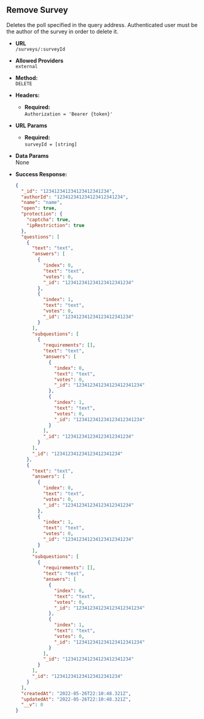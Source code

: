 ## **Remove Survey**

Deletes the poll specified in the query address.
Authenticated user must be the author of the survey in order to delete it.

- **URL**  
  `/surveys/:surveyId`

- **Allowed Providers**  
  `external`

- **Method:**  
  `DELETE`

- **Headers:**

  - **Required:**  
    `Authorization = 'Bearer {token}'`

- **URL Params**

  - **Required:**  
    `surveyId = [string]`

- **Data Params**  
  None

- **Success Response:**
  ```json
  {
    "_id": "123412341234123412341234",
    "authorId": "123412341234123412341234",
    "name": "name",
    "open": true,
    "protection": {
      "captcha": true,
      "ipRestriction": true
    },
    "questions": [
      {
        "text": "text",
        "answers": [
          {
            "index": 0,
            "text": "text",
            "votes": 0,
            "_id": "123412341234123412341234"
          },
          {
            "index": 1,
            "text": "text",
            "votes": 0,
            "_id": "123412341234123412341234"
          }
        ],
        "subquestions": [
          {
            "requirements": [],
            "text": "text",
            "answers": [
              {
                "index": 0,
                "text": "text",
                "votes": 0,
                "_id": "123412341234123412341234"
              },
              {
                "index": 1,
                "text": "text",
                "votes": 0,
                "_id": "123412341234123412341234"
              }
            ],
            "_id": "123412341234123412341234"
          }
        ],
        "_id": "123412341234123412341234"
      },
      {
        "text": "text",
        "answers": [
          {
            "index": 0,
            "text": "text",
            "votes": 0,
            "_id": "123412341234123412341234"
          },
          {
            "index": 1,
            "text": "text",
            "votes": 0,
            "_id": "123412341234123412341234"
          }
        ],
        "subquestions": [
          {
            "requirements": [],
            "text": "text",
            "answers": [
              {
                "index": 0,
                "text": "text",
                "votes": 0,
                "_id": "123412341234123412341234"
              },
              {
                "index": 1,
                "text": "text",
                "votes": 0,
                "_id": "123412341234123412341234"
              }
            ],
            "_id": "123412341234123412341234"
          }
        ],
        "_id": "123412341234123412341234"
      }
    ],
    "createdAt": "2022-05-26T22:10:48.321Z",
    "updatedAt": "2022-05-26T22:10:48.321Z",
    "__v": 0
  }
  ```
